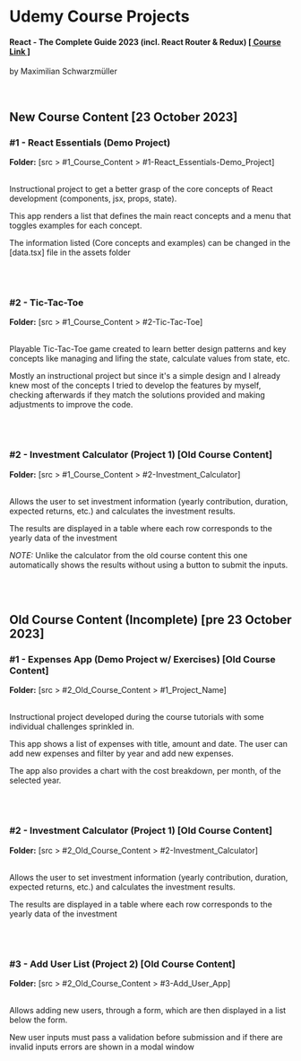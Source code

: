 <h1>Udemy Course Projects</h1> 
<h4>React - The Complete Guide 2023 (incl. React Router & Redux)   <a href="https://www.udemy.com/course/react-the-complete-guide-incl-redux/">[ Course Link ]</a></h4>
<p>by Maximilian Schwarzmüller</p>


<br>
<h2> New Course Content [23 October 2023] </h2>

<h3> #1 - React Essentials (Demo Project) </h3>
<strong>Folder:</strong> [src > #1_Course_Content > #1-React_Essentials-Demo_Project]
<br><br>
<p>Instructional project to get a better grasp of the core concepts of React development (components, jsx, props, state).</p>
<p>This app renders a list that defines the main react concepts and a menu that toggles examples for each concept.</p>
<p>The information listed (Core concepts and examples) can be changed in the [data.tsx] file in the assets folder</p>


<br><br>
<h3> #2 - Tic-Tac-Toe </h3>
<strong>Folder:</strong> [src > #1_Course_Content > #2-Tic-Tac-Toe]
<br><br>
<p>Playable Tic-Tac-Toe game created to learn better design patterns and key concepts like managing and lifing the state, calculate values from state, etc.</p>
<p>Mostly an instructional project but since it's a simple design and I already knew most of the concepts I tried to develop the features by myself, checking afterwards if they match the solutions provided and making adjustments to improve the code.</p>

<br><br>
<h3> #2 - Investment Calculator (Project 1) [Old Course Content] </h3>
<strong>Folder:</strong> [src > #1_Course_Content > #2-Investment_Calculator]
<br><br>
<p>Allows the user to set investment information (yearly contribution, duration, expected returns, etc.) and calculates the investment results.</p>
<p>The results are displayed in a table where each row corresponds to the yearly data of the investment</p>
<p><i>NOTE: </i> Unlike the calculator from the old course content this one automatically shows the results without using a button to submit the inputs.</p>





<br>
<br>
<h2> Old Course Content (Incomplete) [pre 23 October 2023] </h2>

<h3> #1 - Expenses App (Demo Project w/ Exercises) [Old Course Content] </h3>
<strong>Folder:</strong> [src > #2_Old_Course_Content > #1_Project_Name]
<br><br>
<p>Instructional project developed during the course tutorials with some individual challenges sprinkled in.</p>
<p>This app shows a list of expenses with title, amount and date. The user can add new expenses and filter by year and add new expenses.</p>
<p>The app also provides a chart with the cost breakdown, per month, of the selected year.</p>


<br><br>
<h3> #2 - Investment Calculator (Project 1) [Old Course Content] </h3>
<strong>Folder:</strong> [src > #2_Old_Course_Content > #2-Investment_Calculator]
<br><br>
<p>Allows the user to set investment information (yearly contribution, duration, expected returns, etc.) and calculates the investment results.</p>
<p>The results are displayed in a table where each row corresponds to the yearly data of the investment</p>


<br><br>
<h3> #3 - Add User List (Project 2) [Old Course Content] </h3>
<strong>Folder:</strong> [src > #2_Old_Course_Content > #3-Add_User_App]
<br><br>
<p>Allows adding new users, through a form, which are then displayed in a list below the form.</p>
<p>New user inputs must pass a validation before submission and if there are invalid inputs errors are shown in a modal window</p>
